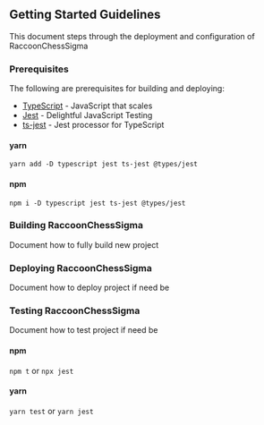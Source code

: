 ## Getting Started Guidelines

This document steps through the deployment and configuration of RaccoonChessSigma

### Prerequisites

The following are prerequisites for building and deploying:

- [TypeScript](https://www.typescriptlang.org/) - JavaScript that scales
- [Jest](https://jestjs.io/) - Delightful JavaScript Testing
- [ts-jest](https://kulshekhar.github.io/ts-jest) - Jest processor for TypeScript

#### yarn

`yarn add -D typescript jest ts-jest @types/jest`

#### npm

`npm i -D typescript jest ts-jest @types/jest`

### Building RaccoonChessSigma

Document how to fully build new project

### Deploying RaccoonChessSigma

Document how to deploy project if need be

### Testing RaccoonChessSigma

Document how to test project if need be

#### npm

`npm t` or `npx jest`

#### yarn

`yarn test` or `yarn jest`
